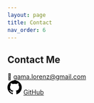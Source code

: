 ```yaml
---
layout: page
title: Contact
nav_order: 6
---
```


## Contact Me

📧 [gama.lorenz@gmail.com](mailto:gama.lorenz@gmail.com)  
![GitHub icon](/assets/icon-github.svg) [GitHub](https://github.com/mati-lorenz)
